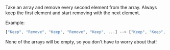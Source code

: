 Take an array and remove every second element from the array. Always keep the first element and start removing with the next element.

Example:

```javascript
["Keep", "Remove", "Keep", "Remove", "Keep", ...] --> ["Keep", "Keep", "Keep", ...]
```

None of the arrays will be empty, so you don't have to worry about that!